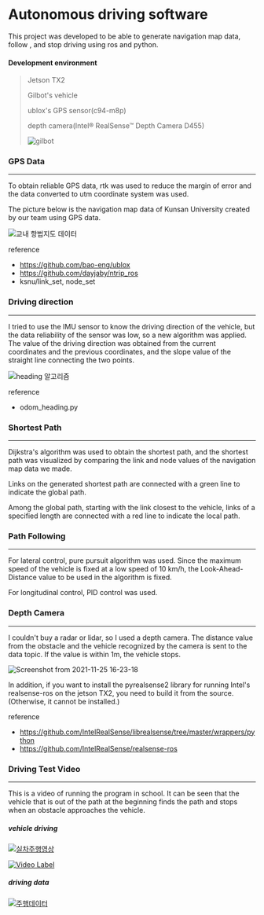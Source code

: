 # Autonomous driving software

This project was developed to be able to generate navigation map data, follow , and stop driving using ros and python.

#### Development environment
> Jetson TX2
> 
> Gilbot's vehicle
> 
> ublox's GPS sensor(c94-m8p)
> 
> depth camera(Intel® RealSense™ Depth Camera D455)
> 
> ![gilbot](https://user-images.githubusercontent.com/60971835/145783801-ea147618-47c3-4921-992f-9b91a93b157c.png)


### GPS Data
---

To obtain reliable GPS data, rtk was used to reduce the margin of error and the data converted to utm coordinate system was used.

The picture below is the navigation map data of Kunsan University created by our team using GPS data.

![교내 항법지도 데이터](https://user-images.githubusercontent.com/60971835/145800246-aa256f5d-a76e-40bd-8369-500ee5d49b5f.png)

reference
+ https://github.com/bao-eng/ublox
+ https://github.com/dayjaby/ntrip_ros
+ ksnu/link_set, node_set


### Driving direction
---

I tried to use the IMU sensor to know the driving direction of the vehicle, but the data reliability of the sensor was low, so a new algorithm was applied. The value of the driving direction was obtained from the current coordinates and the previous coordinates, and the slope value of the straight line connecting the two points.

![heading 알고리즘](https://user-images.githubusercontent.com/60971835/145800237-cfdd2257-aeb2-4fbd-bb6a-228f4eb89eae.png)

reference
+ odom_heading.py


### Shortest Path
---

Dijkstra's algorithm was used to obtain the shortest path, and the shortest path was visualized by comparing the link and node values of the navigation map data we made.

Links on the generated shortest path are connected with a green line to indicate the global path.

Among the global path, starting with the link closest to the vehicle, links of a specified length are connected with a red line to indicate the local path.


### Path Following
---

For lateral control, pure pursuit algorithm was used. Since the maximum speed of the vehicle is fixed at a low speed of 10 km/h, the Look-Ahead-Distance value to be used in the algorithm is fixed.

For longitudinal control, PID control was used.


### Depth Camera
---

I couldn't buy a radar or lidar, so I used a depth camera. The distance value from the obstacle and the vehicle recognized by the camera is sent to the data topic. If the value is within 1m, the vehicle stops.

![Screenshot from 2021-11-25 16-23-18](https://user-images.githubusercontent.com/60971835/145809722-aeec1403-d55a-4687-83bf-d84e07784393.png)

In addition, if you want to install the pyrealsense2 library for running Intel's realsense-ros on the jetson TX2, you need to build it from the source. (Otherwise, it cannot be installed.)

reference
+ https://github.com/IntelRealSense/librealsense/tree/master/wrappers/python
+ https://github.com/IntelRealSense/realsense-ros

### Driving Test Video
---

This is a video of running the program in school. It can be seen that the vehicle that is out of the path at the beginning finds the path and stops when an obstacle approaches the vehicle.

##### vehicle driving

[![실차주행영상](http://img.youtu.be/WpKtygzY7_A/0.jpg)](http://youtu.be/WpKtygzY7_A)

[![Video Label](http://img.youtube.com/vi/mCFHlX2jFnk/0.jpg)](https://youtu.be/mCFHlX2jFnk)

##### driving data

[![주행데이터](http://img.youtu.be/MrNorOyhIks/0.jpg)](http://youtu.be/MrNorOyhIks/0.jpg)

